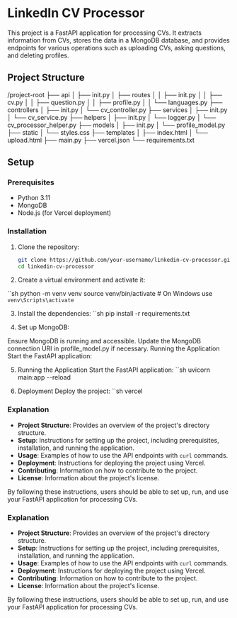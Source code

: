 # LinkedIn CV Processor

This project is a FastAPI application for processing CVs. It extracts information from CVs, stores the data in a MongoDB database, and provides endpoints for various operations such as uploading CVs, asking questions, and deleting profiles.

## Project Structure

/project-root ├── api │ ├── init.py │ ├── routes │ │ ├── init.py │ │ ├── cv.py │ │ ├── question.py │ │ ├── profile.py │ │ └── languages.py ├── controllers │ ├── init.py │ └── cv_controller.py ├── services │ ├── init.py │ └── cv_service.py ├── helpers │ ├── init.py │ └── logger.py │ └── cv_processor_helper.py ├── models │ ├── init.py │ └── profile_model.py ├── static │ └── styles.css ├── templates │ ├── index.html │ └── upload.html ├── main.py ├── vercel.json └── requirements.txt


## Setup

### Prerequisites

- Python 3.11
- MongoDB
- Node.js (for Vercel deployment)

### Installation

1. Clone the repository:

   ```sh
   git clone https://github.com/your-username/linkedin-cv-processor.git
   cd linkedin-cv-processor
   

2. Create a virtual environment and activate it:

 ``sh
    python -m venv venv
    source venv/bin/activate  # On Windows use `venv\Scripts\activate`

3. Install the dependencies:
   ``sh
   pip install -r requirements.txt

4. Set up MongoDB:

Ensure MongoDB is running and accessible.
   Update the MongoDB connection URI in profile_model.py if necessary.
   Running the Application
   Start the FastAPI application:

5. Running the Application
   Start the FastAPI application:
    ``sh
   uvicorn main:app --reload

6. Deployment
   Deploy the project:
    ``sh
   vercel

### Explanation

- **Project Structure**: Provides an overview of the project's directory structure.
- **Setup**: Instructions for setting up the project, including prerequisites, installation, and running the application.
- **Usage**: Examples of how to use the API endpoints with `curl` commands.
- **Deployment**: Instructions for deploying the project using Vercel.
- **Contributing**: Information on how to contribute to the project.
- **License**: Information about the project's license.

By following these instructions, users should be able to set up, run, and use your FastAPI application for processing CVs.
### Explanation

- **Project Structure**: Provides an overview of the project's directory structure.
- **Setup**: Instructions for setting up the project, including prerequisites, installation, and running the application.
- **Usage**: Examples of how to use the API endpoints with `curl` commands.
- **Deployment**: Instructions for deploying the project using Vercel.
- **Contributing**: Information on how to contribute to the project.
- **License**: Information about the project's license.

By following these instructions, users should be able to set up, run, and use your FastAPI application for processing CVs.
